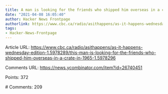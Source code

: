 ```yaml
---
title: A man is looking for the friends who shipped him overseas in a crate in 1965
date: "2021-04-08 16:05:40"
author: Hacker News Frontpage
authorlink: https://www.cbc.ca/radio/asithappens/as-it-happens-wednesday-edition-1.5978289/this-man-is-looking-for-the-friends-who-shipped-him-overseas-in-a-crate-in-1965-1.5978296
tags:
- Hacker-News-Frontpage
---
```


<p>Article URL: <a href="https://www.cbc.ca/radio/asithappens/as-it-happens-wednesday-edition-1.5978289/this-man-is-looking-for-the-friends-who-shipped-him-overseas-in-a-crate-in-1965-1.5978296">https://www.cbc.ca/radio/asithappens/as-it-happens-wednesday-edition-1.5978289/this-man-is-looking-for-the-friends-who-shipped-him-overseas-in-a-crate-in-1965-1.5978296</a></p>
<p>Comments URL: <a href="https://news.ycombinator.com/item?id=26740451">https://news.ycombinator.com/item?id=26740451</a></p>
<p>Points: 372</p>
<p># Comments: 209</p>
